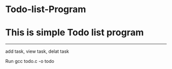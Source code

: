 # Todo-list-Program

# This is simple Todo list program
------------------------
add task, view task, delat task

Run
gcc todo.c -o todo

